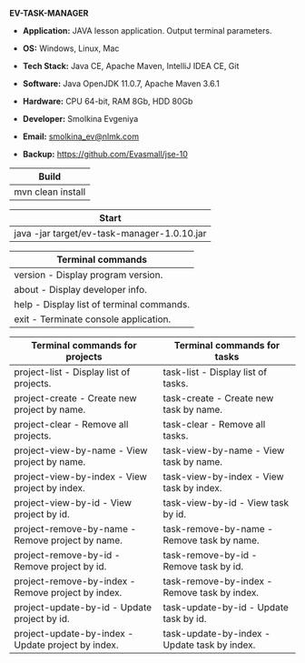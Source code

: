 **EV-TASK-MANAGER**

- **Application:** JAVA lesson application. Output terminal parameters.

- **OS:** Windows, Linux, Mac 
- **Tech Stack:** Java CE, Apache Maven, IntelliJ IDEA CE, Git 
- **Software:** Java OpenJDK 11.0.7, Apache Maven 3.6.1
- **Hardware:** CPU 64-bit, RAM 8Gb, HDD 80Gb

- **Developer:** Smolkina Evgeniya
- **Email:** smolkina_ev@nlmk.com
- **Backup:** https://github.com/Evasmall/jse-10

| Build |
| ------ |
| mvn clean install |

| Start |
| ------ |
| java -jar target/ev-task-manager-1.0.10.jar |

| Terminal commands | 
| ------ | 
| version - Display program version. | 
| about - Display developer info. | 
| help - Display list of terminal commands. | 
| exit - Terminate console application. |

| Terminal commands for projects | Terminal commands for tasks | 
| ------ | ------ | 
| project-list - Display list of projects. | task-list - Display list of tasks. | 
| project-create - Create new project by name. | task-create - Create new task by name. | 
| project-clear - Remove all projects. | task-clear - Remove all tasks. |
| project-view-by-name - View project by name. | task-view-by-name - View task by name. |
| project-view-by-index - View project by index. | task-view-by-index - View task by index. |
| project-view-by-id - View project by id. | task-view-by-id - View task by id. |
| project-remove-by-name - Remove project by name. | task-remove-by-name - Remove task by name. |
| project-remove-by-id - Remove project by id. | task-remove-by-id - Remove task by id. |
| project-remove-by-index - Remove project by index. | task-remove-by-index - Remove task by index. |
| project-update-by-id - Update project by id. | task-update-by-id - Update task by id. |
| project-update-by-index - Update project by index. |task-update-by-index - Update task by index. |  